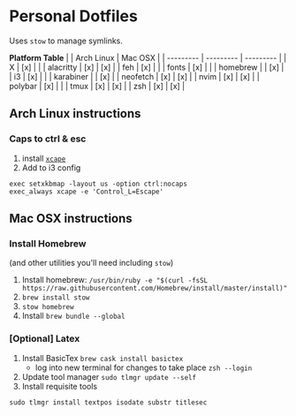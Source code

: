 # Personal Dotfiles

Uses `stow` to manage symlinks.

**Platform Table**
|	       	| Arch Linux	| Mac OSX	|
| --------- 	| --------- 	| --------- 	|
| X		| [x]		|	    	|
| alacritty	| [x]		| [x]		|
| feh		| [x]		|   		|
| fonts		| [x]		|   		|
| homebrew	| 		| [x]		|
| i3		| [x]		|   		|
| karabiner	| 	    	| [x]		|
| neofetch	| [x]		| [x]		|
| nvim		| [x]		| [x]		|
| polybar	| [x]		|   		|
| tmux		| [x]		| [x]		|
| zsh		| [x]		| [x]		|

## Arch Linux instructions
### Caps to ctrl & esc
1. install [`xcape`](https://archlinux.org/packages/community/x86_64/xcape)
2. Add to i3 config
```
exec setxkbmap -layout us -option ctrl:nocaps
exec_always xcape -e 'Control_L=Escape'
```

## Mac OSX instructions
### Install Homebrew
(and other utilities you'll need including `stow`)
1. Install homebrew: `/usr/bin/ruby -e "$(curl -fsSL 
   https://raw.githubusercontent.com/Homebrew/install/master/install)"`
2. `brew install stow`
3. `stow homebrew`
4. Install `brew bundle --global`


### [Optional] Latex
1. Install BasicTex `brew cask install basictex`
    * log into new terminal for changes to take place `zsh --login`
2. Update tool manager `sudo tlmgr update --self`
3. Install requisite tools
```
sudo tlmgr install textpos isodate substr titlesec
```

